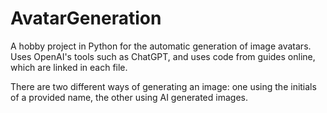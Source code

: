 # AvatarGeneration
A hobby project in Python for the automatic generation of image avatars. Uses OpenAI's tools such as ChatGPT, and uses code from guides online, which are linked in each file.

There are two different ways of generating an image: one using the initials of a provided name, the other using AI generated images.
